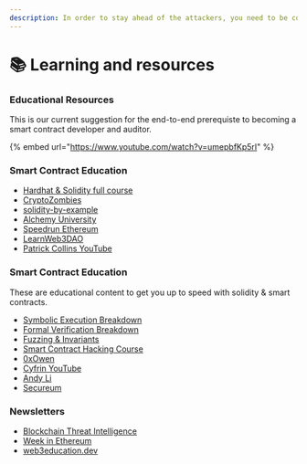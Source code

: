 ```yaml
---
description: In order to stay ahead of the attackers, you need to be constantly learning.
---
```


# 📚 Learning and resources

### Educational Resources

This is our current suggestion for the end-to-end prerequiste to becoming a smart contract developer and auditor.

{% embed url="https://www.youtube.com/watch?v=umepbfKp5rI" %}

### Smart Contract Education

* [Hardhat & Solidity full course](https://www.youtube.com/watch?v=gyMwXuJrbJQ)
* [CryptoZombies](https://cryptozombies.io/)
* [solidity-by-example](https://solidity-by-example.org/)
* [Alchemy University](https://university.alchemy.com/)
* [Speedrun Ethereum](https://speedrunethereum.com/)
* [LearnWeb3DAO](https://learnweb3.io/)
* [Patrick Collins YouTube](https://www.youtube.com/@PatrickAlphaC)

### Smart Contract Education

These are educational content to get you up to speed with solidity & smart contracts.

* [Symbolic Execution Breakdown](https://hackmd.io/@SaferMaker/EVM-Sym-Exec)
* [Formal Verification Breakdown](https://www.youtube.com/watch?v=izpoxfTSaFs)
* [Fuzzing & Invariants](https://www.youtube.com/watch?v=juyY-CTolac)
* [Smart Contract Hacking Course](https://smartcontractshacking.com/)
* [0xOwen](https://www.youtube.com/@0xOwenThurm)
* [Cyfrin YouTube](https://www.youtube.com/@CyfrinAudits)
* [Andy Li](https://www.youtube.com/@andyli)
* [Secureum](https://secureum.substack.com/)

### Newsletters

* [Blockchain Threat Intelligence](https://newsletter.blockthreat.io/)
* [Week in Ethereum](https://weekinethereumnews.com/)
* [web3education.dev](https://web3education.dev/)
